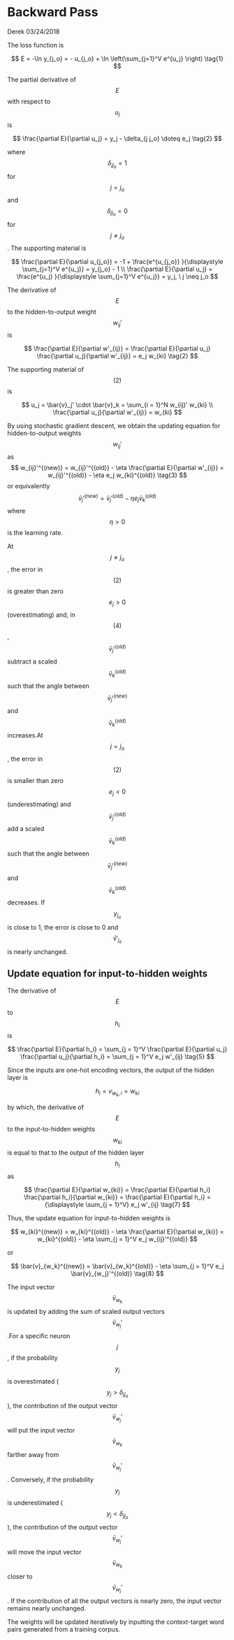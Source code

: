 # Backward Pass

Derek 03/24/2018

The loss function is


$$
E = -\ln y_{j_o} = - u_{j_o} + \ln \left(\sum_{j=1}^V e^{u_j} \right)
\tag{1}
$$


The partial derivative of $$E$$ with respect to $$u_j$$ is


$$
\frac{\partial E}{\partial u_j} = y_j - \delta_{j j_o} \doteq e_j \tag{2}
$$


where $$\delta_{j j_o} = 1$$ for $$j = j_o$$ and $$\delta_{j j_o} = 0$$ for $$j \neq j_o$$. The supporting material is


$$
\frac{\partial E}{\partial u_{j_o}} = -1 + \frac{e^{u_{j_o}}  }{\displaystyle \sum_{j=1}^V e^{u_j}} 
 = y_{j_o} - 1 \\ 
\frac{\partial E}{\partial u_j} = \frac{e^{u_j}  }{\displaystyle \sum_{j=1}^V e^{u_j}} = y_j,  \ j \neq j_o
$$


The derivative of $$E$$ to the hidden-to-output weight $$w_{ij}'$$ is


$$
\frac{\partial E}{\partial w'_{ij}} = \frac{\partial E}{\partial u_j} \frac{\partial u_j}{\partial w'_{ij}} = e_j w_{ki} 
\tag{2}
$$


The supporting material of $$(2)$$ is


$$
u_j = \bar{v}_j' \cdot \bar{v}_k = \sum_{i = 1}^N w_{ij}' w_{ki} \\  
\frac{\partial u_j}{\partial w'_{ij}} = w_{ki}
$$


By using stochastic gradient descent, we obtain the updating equation for  hidden-to-output weights $$w_{ij}'$$ as
$$
w_{ij}'^{(new)} = w_{ij}'^{(old)} - \eta \frac{\partial E}{\partial w'_{ij}}
= w_{ij}'^{(old)} - \eta e_j w_{ki}^{(old)} \tag{3}
$$
or equivalently
$$
\bar{v}_j'^{(new)} = \bar{v}_j'^{(old)} - \eta e_j \bar{v}_k^{(old)} \tag{4}
$$
where $$\eta > 0$$ is the learning rate.

At $$j \neq j_o$$, the error in $$(2)$$ is greater than zero $$e_j > 0$$ \(overestimating\) and, in $$(4)$$,  $$\bar{v}_j'^{(old)}$$ subtract a scaled $$\bar{v}_k^{(old)}$$such that the angle between $$\bar{v}_j'^{(new)}$$ and $$\bar{v}_k^{(old)}$$ increases.At $$j = j_o$$, the error in $$(2)$$ is smaller than zero $$e_j < 0$$ \(underestimating\) and $$\bar{v}_j'^{(old)}$$ add a scaled $$\bar{v}_k^{(old)}$$such that the angle between $$\bar{v}_j'^{(new)}$$ and $$\bar{v}_k^{(old)}$$ decreases. If $$y_{j_o}$$ is close to 1, the error is close to 0 and $$\bar{v}'_{j_o}$$ is nearly unchanged.

## Update equation for input-to-hidden weights

The derivative of $$E$$  to $$h_i$$ is


$$
\frac{\partial E}{\partial h_i} = \sum_{j = 1}^V \frac{\partial E}{\partial u_j} \frac{\partial u_j}{\partial h_i} 
 = \sum_{j = 1}^V e_j w'_{ij} \tag{5}
$$


Since the inputs are one-hot encoding vectors, the output of the hidden layer is


$$
h_i = v_{w_k, i} = w_{ki} \tag{6}
$$


by which, the derivative of $$E$$ to the input-to-hidden weights $$w_{ki}$$ is equal to that to the output of the hidden layer $$h_i$$ as


$$
\frac{\partial E}{\partial w_{ki}} = \frac{\partial E}{\partial h_i} \frac{\partial h_i}{\partial w_{ki}} = \frac{\partial E}{\partial h_i}
  = {\displaystyle \sum_{j = 1}^V} e_j w'_{ij} \tag{7}
$$


Thus, the update equation for input-to-hidden weights is


$$
w_{ki}^{(new)} = w_{ki}^{(old)} - \eta \frac{\partial E}{\partial w_{ki}}  = w_{ki}^{(old)} - \eta \sum_{j = 1}^V e_j w_{ij}'^{(old)}
$$


or


$$
\bar{v}_{w_k}^{(new)} = \bar{v}_{w_k}^{(old)} - \eta \sum_{j = 1}^V e_j \bar{v}_{w_j}'^{(old)} \tag{8}
$$


The input vector $$\bar{v}_{w_k}$$ is updated by adding the sum of scaled output vectors $$\bar{v}_{w_j}'$$.For a specific neuron $$j$$, if the probability $$y_j$$ is overestimated \($$y_j > \delta_{j j_o}$$\), the contribution of the output vector $$\bar{v}_{w_j}'$$ will put the input vector $$\bar{v}_{w_k}$$ farther away from $$\bar{v}_{w_j}'$$. Conversely, if the probability $$y_j$$ is underestimated \($$y_j < \delta_{j j_o}$$\), the contribution of the output vector $$\bar{v}_{w_j}'$$ will move the input vector $$\bar{v}_{w_k}$$ closer to $$\bar{v}_{w_j}'$$. If the contribution of all the output vectors is nearly zero, the input vector remains nearly unchanged.

The weights will be updated iteratively by inputting the context-target word pairs generated from a training corpus.

